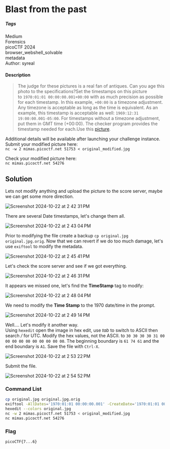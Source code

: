 # Blast from the past
##### Tags
Medium\
Forensics\
picoCTF 2024\
browser_webshell_solvable\
metadata\
Author: syreal
#### Description
> The judge for these pictures is a real fan of antiques. Can you age this photo to the specifications?Set the timestamps on this picture to `1970:01:01 00:00:00.001+00:00` with as much precision as possible for each timestamp. In this example, `+00:00` is a timezone adjustment. Any timezone is acceptable as long as the time is equivalent. As an example, this timestamp is acceptable as well: `1969:12:31 19:00:00.001-05:00`. For timestamps without a timezone adjustment, put them in GMT time (+00:00). The checker program provides the timestamp needed for each.Use this [picture](https://artifacts.picoctf.net/c_mimas/88/original.jpg).

Additional details will be available after launching your challenge instance.\
Submit your modified picture here:\
`nc -w 2 mimas.picoctf.net 51753 < original_modified.jpg`

Check your modified picture here:\
`nc mimas.picoctf.net 54276`
## Solution
Lets not modify anything and upload the picture to the score server, maybe we can get some more direction.

![Screenshot 2024-10-22 at 2 42 31 PM](https://github.com/user-attachments/assets/93d07bfb-ff66-4954-b550-b5c1a1a2c26e)

There are several Date timestamps, let's change them all.

![Screenshot 2024-10-22 at 2 43 04 PM](https://github.com/user-attachments/assets/7d6a1c51-c852-4693-9975-16911d439cf8)

Prior to modifying the file create a backup `cp original.jpg original.jpg.orig`.  Now that we can revert if we do too much damage, let's use `exiftool` to modify the metadata.

![Screenshot 2024-10-22 at 2 45 41 PM](https://github.com/user-attachments/assets/b9e7ff80-2e11-4485-b007-8ff6c4f6d56a)

Let's check the score server and see if we got everything.

![Screenshot 2024-10-22 at 2 46 31 PM](https://github.com/user-attachments/assets/d18b4ae5-6749-4d81-b6ae-110246ffcb93)

It appears we missed one, let's find the **TimeStamp** tag to modify:

![Screenshot 2024-10-22 at 2 48 04 PM](https://github.com/user-attachments/assets/aa00b212-69b6-4da9-b638-e65dcd55bb6f)

We need to modify the **Time Stamp** to the 1970 date/time in the prompt.  

![Screenshot 2024-10-22 at 2 49 14 PM](https://github.com/user-attachments/assets/c30b9a8c-f236-4c02-8218-abcade57713d)

Well.... Let's modify it another way.\
Using `hexedit` open the image in hex edit, use _tab_ to switch to ASCII then search _/_ for UTC.  Modify the hex values, not the ASCII.  to `30 30 30 30 31 00 00 00 00 00 00 00 00 00 00`.  The beginning boundary is `61 74 61` and the end boundary is `A1`.  Save the file with `Ctrl-X`.

![Screenshot 2024-10-22 at 2 53 22 PM](https://github.com/user-attachments/assets/dbba4b80-94bb-4fab-9731-5b37708b83df)

Submit the file.

![Screenshot 2024-10-22 at 2 54 52 PM](https://github.com/user-attachments/assets/0f4ad1d9-e05e-42b4-9066-3c2d7b34b7a4)

### Command List
```bash
cp original.jpg original.jpg.orig
exiftool -AllDates='1970:01:01 00:00:00.001' -CreateDate='1970:01:01 00:00:00.001' -DateTimeOriginal='1970:01:01 00:00:00.001' -ModifyDate='1970:01:01 00:00:00.001' -SubSecCreateDate='1970:01:01 00:00:00.001' -SubSecDateTimeOriginal='1970:01:01 00:00:00.001' -SubSecModifyDate='1970:01:01 00:00:00.001' original.jpg
hexedit --colors original.jpg
nc -w 2 mimas.picoctf.net 51753 < original_modified.jpg
nc mimas.picoctf.net 54276
```

### Flag
`picoCTF{7...6}`

